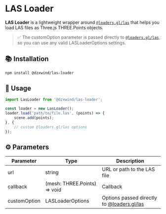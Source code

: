 # LAS Loader

**LAS Loader** is a lightweight wrapper around [`@loaders.gl/las`](https://loaders.gl/modules/las/) that helps you load LAS files as Three.js THREE.Points objects.

> ✅ The customOption parameter is passed directly to [`@loaders.gl/las`](https://loaders.gl/modules/las/), so you can use any valid LASLoaderOptions settings.

## 📚 Installation

``` bash
npm install @dzxwind/las-loader
```

## 🚀 Usage

``` typescript
import LasLoader from '@dzxwind/las-loader';

const loader = new LasLoader();
loader.load('path/to/file.las', (points) => {
    scene.add(points);
}, {
    // custom @loaders.gl/las options
});
```

## ⚙️ Parameters

| Parameter | Type | Description |
| -----| ----- | ----- |
| url | string | URL or path to the LAS file |
| callback | (mesh: THREE.Points) => void | Callback |
| customOption | LASLoaderOptions | Options passed directly to [@loaders.gl/las](https://loaders.gl/modules/las/) |

